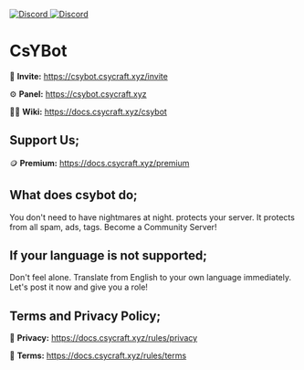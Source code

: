 <p><a href="https://discord.gg/gkmwaAZQBu" target="_blank"> <img alt="Discord" src="https://img.shields.io/badge/CsYBot%20Support-Click%20here-7289d9?style=for-the-badge&logo=discord"> </a> <a href="https://csybot.csycraft.xyz/invite" target="_blank"> <img alt="Discord" src="https://img.shields.io/badge/CsYBot%20-Click%20here-7289d9?style=for-the-badge&logo=discord"> </a></p>

# CsYBot

:link: **Invite:** https://csybot.csycraft.xyz/invite

:gear: **Panel:** https://csybot.csycraft.xyz

:technologist: **Wiki:** https://docs.csycraft.xyz/csybot

## Support Us;
🪙 **Premium:** https://docs.csycraft.xyz/premium
<br>
## What does csybot do;
You don't need to have nightmares at night. protects your server. It protects from all spam, ads, tags. Become a Community Server!
<br>
## If your language is not supported;
Don't feel alone. Translate from English to your own language immediately. Let's post it now and give you a role!
<br>
## Terms and Privacy Policy;
🚧 **Privacy:** https://docs.csycraft.xyz/rules/privacy

🚧 **Terms:** https://docs.csycraft.xyz/rules/terms
